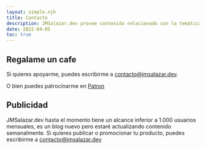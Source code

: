 ```yaml
---
layout: simple.njk
title: Contacto
description: JMSalazar.dev provee contenido relacionado con la temática de desarrollo de software, programación e ingeniería de sistemas.
date: 2022-04-05
toc: true
---
```


## Regalame un cafe

Si quieres apoyarme, puedes escribirme a [contacto@jmsalazar.dev](mailto:contacto@jmsalazar.dev?subject=Apoyo).

O bien puedes patrocinarme en [Patron](https://www.patreon.com/JMSalazarDev)


## Publicidad

JMSalazar.dev hasta el momento tiene un alcance inferior a 1.000 usuarios mensuales, es un blog nuevo pero estaré actualizando contenido semanalmente. Si quieres publicar o promocionar tu producto, puedes escribirme a [contacto@jmsalazar.dev](mailto:contacto@jmsalazar.dev?subject=Publicidad)
